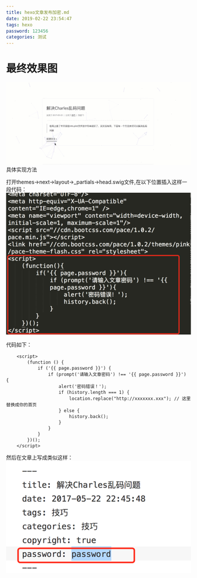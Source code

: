 ```yaml
---
title: hexo文章发布加密.md
date: 2019-02-22 23:54:47
tags: hexo
password: 123456
categories: 测试
---
```

# 最终效果图
![实现效果](hexo文章发布加密-md/效果图.gif)
具体实现方法

打开themes->next->layout->_partials->head.swig文件,在以下位置插入这样一段代码：
![代码位置](hexo文章发布加密-md/添加代码位置.png)

代码如下：
```
    <script>
        (function () {
            if ('{{ page.password }}') {
                if (prompt('请输入文章密码') !== '{{ page.password }}') {
                    alert('密码错误！');
                    if (history.length === 1) {
                        location.replace("http://xxxxxxx.xxx"); // 这里替换成你的首页
                    } else {
                        history.back();
                    }
                }
            }
        })();
    </script>
 ``` 
然后在文章上写成类似这样：
![生成文章类型](hexo文章发布加密-md/生成文章.png)

